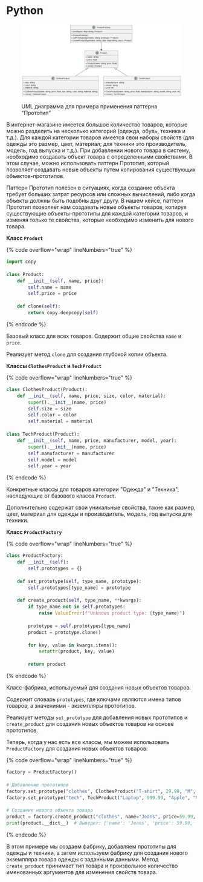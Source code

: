 # Python

<figure><img src="../../../../../.gitbook/assets/image (1) (1) (1).png" alt=""><figcaption><p>UML диаграмма для примера применения паттерна "Прототип"</p></figcaption></figure>

В интернет-магазине имеется большое количество товаров, которые можно разделить на несколько категорий (одежда, обувь, техника и т.д.). Для каждой категории товаров имеется свои наборы свойств (для одежды это размер, цвет, материал; для техники это производитель, модель, год выпуска и т.д.). При добавлении нового товара в систему, необходимо создавать объект товара с определенными свойствами. В этом случае, можно использовать паттерн Прототип, который позволяет создавать новые объекты путем копирования существующих объектов-прототипов.

Паттерн Прототип полезен в ситуациях, когда создание объекта требует больших затрат ресурсов или сложных вычислений, либо когда объекты должны быть подобны друг другу. В нашем кейсе, паттерн Прототип позволяет нам создавать новые объекты товаров, копируя существующие объекты-прототипы для каждой категории товаров, и изменяя только те свойства, которые необходимо изменить для нового товара.

**Класс `Product`**

{% code overflow="wrap" lineNumbers="true" %}
```python
import copy

class Product:
    def __init__(self, name, price):
        self.name = name
        self.price = price

    def clone(self):
        return copy.deepcopy(self)
```
{% endcode %}

Базовый класс для всех товаров. Содержит общие свойства `name` и `price`.

Реализует метод `clone` для создания глубокой копии объекта.

**Классы `ClothesProduct` и `TechProduct`**

{% code overflow="wrap" lineNumbers="true" %}
```python
class ClothesProduct(Product):
    def __init__(self, name, price, size, color, material):
        super().__init__(name, price)
        self.size = size
        self.color = color
        self.material = material

class TechProduct(Product):
    def __init__(self, name, price, manufacturer, model, year):
        super().__init__(name, price)
        self.manufacturer = manufacturer
        self.model = model
        self.year = year
```
{% endcode %}

Конкретные классы для товаров категории "Одежда" и "Техника", наследующие от базового класса `Product`.

Дополнительно содержат свои уникальные свойства, такие как размер, цвет, материал для одежды и производитель, модель, год выпуска для техники.

**Класс `ProductFactory`**

{% code overflow="wrap" lineNumbers="true" %}
```python
class ProductFactory:
    def __init__(self):
        self.prototypes = {}

    def set_prototype(self, type_name, prototype):
        self.prototypes[type_name] = prototype

    def create_product(self, type_name, **kwargs):
        if type_name not in self.prototypes:
            raise ValueError(f"Unknown product type: {type_name}")

        prototype = self.prototypes[type_name]
        product = prototype.clone()

        for key, value in kwargs.items():
            setattr(product, key, value)

        return product
```
{% endcode %}

Класс-фабрика, используемый для создания новых объектов товаров.

Содержит словарь `prototypes`, где ключами являются имена типов товаров, а значениями - экземпляры прототипов.

Реализует методы `set_prototype` для добавления новых прототипов и `create_product` для создания новых объектов товаров на основе прототипов.

Теперь, когда у нас есть все классы, мы можем использовать `ProductFactory` для создания новых объектов товаров:

{% code overflow="wrap" lineNumbers="true" %}
```python
factory = ProductFactory()

# Добавление прототипов
factory.set_prototype("clothes", ClothesProduct("T-shirt", 29.99, "M", "Blue", "Cotton"))
factory.set_prototype("tech", TechProduct("Laptop", 999.99, "Apple", "MacBook Pro", 2020))

# Создание нового объекта товара
product = factory.create_product("clothes", name="Jeans", price=59.99, size="L", color="Blue", material="Denim")
print(product.__dict__)  # Выведет: {'name': 'Jeans', 'price': 59.99, 'size': 'L', 'color': 'Blue', 'material': 'Denim'}
```
{% endcode %}

В этом примере мы создаем фабрику, добавляем прототипы для одежды и техники, а затем используем фабрику для создания нового экземпляра товара одежды с заданными данными. Метод `create_product` принимает тип товара и произвольное количество именованных аргументов для изменения свойств товара.
